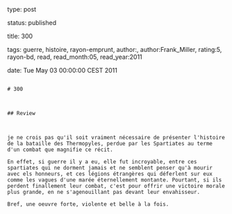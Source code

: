 type: post
status: published
title: 300
tags:  guerre,  histoire,  rayon-emprunt, author:, author:Frank_Miller, rating:5, rayon-bd, read, read_month:05, read_year:2011
date: Tue May 03 00:00:00 CEST 2011
~~~~~~
# 300

## Review

je ne crois pas qu'il soit vraiment nécessaire de présenter l'histoire de la bataille des Thermopyles, perdue par les Spartiates au terme d'un combat que magnifie ce récit.  
En effet, si guerre il y a eu, elle fut incroyable, entre ces spartiates qui ne dorment jamais et ne semblent penser qu'à mourir avec els honneurs, et ces légions étrangères qui déferlent sur eux comme les vagues d'une marée éternellement montante. Pourtant, si ils perdent finallement leur combat, c'est pour offrir une victoire morale plus grande, en ne s'agenouillant pas devant leur envahisseur.  
Bref, une oeuvre forte, violente et belle à la fois.